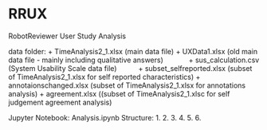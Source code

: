 # RRUX
RobotReviewer User Study Analysis

data folder: 
              + TimeAnalysis2_1.xlsx (main data file)
              + UXData1.xlsx (old main data file - mainly including qualitative answers)
              + sus_calculation.csv (System Usability Scale data file) 
              + subset_selfreported.xlsx (subset of TimeAnalysis2_1.xlsx for self reported characteristics)
              + annotaionschanged.xlsx (subset of TimeAnalysis2_1.xlsx for annotations analysis)
              + agreement.xlsx ((subset of TimeAnalysis2_1.xlsc for self judgement agreement analysis)
              
Jupyter Notebook: Analysis.ipynb
              Structure:  1.
                          2.
                          3.
                          4.
                          5.
                          6.

